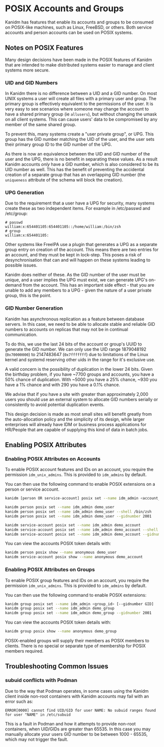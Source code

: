 # POSIX Accounts and Groups

Kanidm has features that enable its accounts and groups to be consumed on POSIX-like machines, such
as Linux, FreeBSD, or others. Both service accounts and person accounts can be used on POSIX
systems.

## Notes on POSIX Features

Many design decisions have been made in the POSIX features of Kanidm that are intended to make
distributed systems easier to manage and client systems more secure.

### UID and GID Numbers

In Kanidm there is no difference between a UID and a GID number. On most UNIX systems a user will
create all files with a primary user and group. The primary group is effectively equivalent to the
permissions of the user. It is very easy to see scenarios where someone may change the account to
have a shared primary group (ie `allusers`), but without changing the umask on all client systems.
This can cause users' data to be compromised by any member of the same shared group.

To prevent this, many systems create a "user private group", or UPG. This group has the GID number
matching the UID of the user, and the user sets their primary group ID to the GID number of the UPG.

As there is now an equivalence between the UID and GID number of the user and the UPG, there is no
benefit in separating these values. As a result Kanidm accounts _only_ have a GID number, which is
also considered to be its UID number as well. This has the benefit of preventing the accidental
creation of a separate group that has an overlapping GID number (the `uniqueness` attribute of the
schema will block the creation).

### UPG Generation

Due to the requirement that a user have a UPG for security, many systems create these as two
independent items. For example in /etc/passwd and /etc/group:

```text
# passwd
william:x:654401105:654401105::/home/william:/bin/zsh
# group
william:x:654401105:
```

Other systems like FreeIPA use a plugin that generates a UPG as a separate group entry on creation
of the account. This means there are two entries for an account, and they must be kept in lock-step.
This poses a risk of desynchronisation that can and will happen on these systems leading to possible
issues.

Kanidm does neither of these. As the GID number of the user must be unique, and a user implies the
UPG must exist, we can generate UPG's on-demand from the account. This has an important side
effect - that you are unable to add any members to a UPG - given the nature of a user private group,
this is the point.

### GID Number Generation

Kanidm has asynchronous replication as a feature between database servers. In this case, we need to
be able to allocate stable and reliable GID numbers to accounts on replicas that may not be in
continual communication.

To do this, we use the last 24 bits of the account or group's UUID to generate the GID number. We
can only use the UID range 1879048192 (`0x70000000`) to 2147483647 (`0x7fffffff`) due to limitations of
the Linux kernel and systemd reserving other uids in the range for it's exclusive use.

A valid concern is the possibility of duplication in the lower 24 bits. Given the birthday problem,
if you have ~7700 groups and accounts, you have a 50% chance of duplication. With ~5000 you have a
25% chance, ~930 you have a 1% chance and with 290 you have a 0.1% chance.

We advise that if you have a site with greater than approximately 2,000 users you should use an
external system to allocate GID numbers serially or consistently to avoid potential duplication
events.

This design decision is made as most small sites will benefit greatly from the auto-allocation
policy and the simplicity of its design, while larger enterprises will already have IDM or business
process applications for HR/People that are capable of supplying this kind of data in batch jobs.

## Enabling POSIX Attributes

### Enabling POSIX Attributes on Accounts

To enable POSIX account features and IDs on an account, you require the permission
`idm_unix_admins`. This is provided to `idm_admins` by default.

You can then use the following command to enable POSIX extensions on a person or service account.

```bash
kanidm [person OR service-account] posix set --name idm_admin <account_id> [--shell SHELL --gidnumber GID]

kanidm person posix set --name idm_admin demo_user
kanidm person posix set --name idm_admin demo_user --shell /bin/zsh
kanidm person posix set --name idm_admin demo_user --gidnumber 2001

kanidm service-account posix set --name idm_admin demo_account
kanidm service-account posix set --name idm_admin demo_account --shell /bin/zsh
kanidm service-account posix set --name idm_admin demo_account --gidnumber 2001
```

You can view the accounts POSIX token details with:

```bash
kanidm person posix show --name anonymous demo_user
kanidm service-account posix show --name anonymous demo_account
```

### Enabling POSIX Attributes on Groups

To enable POSIX group features and IDs on an account, you require the permission `idm_unix_admins`.
This is provided to `idm_admins` by default.

You can then use the following command to enable POSIX extensions:

```bash
kanidm group posix set --name idm_admin <group_id> [--gidnumber GID]
kanidm group posix set --name idm_admin demo_group
kanidm group posix set --name idm_admin demo_group --gidnumber 2001
```

You can view the accounts POSIX token details with:

```bash
kanidm group posix show --name anonymous demo_group
```

POSIX-enabled groups will supply their members as POSIX members to clients. There is no special or
separate type of membership for POSIX members required.

## Troubleshooting Common Issues

### subuid conflicts with Podman

Due to the way that Podman operates, in some cases using the Kanidm client inside non-root
containers with Kanidm accounts may fail with an error such as:

```text
ERROR[0000] cannot find UID/GID for user NAME: No subuid ranges found for user "NAME" in /etc/subuid
```

This is a fault in Podman and how it attempts to provide non-root containers, when UID/GIDs are
greater than 65535. In this case you may manually allocate your users GID number to be between
1000 - 65535, which may not trigger the fault.
